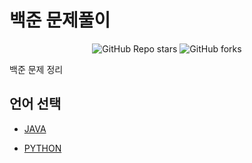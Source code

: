 # 백준 문제풀이

<center>

![GitHub Repo stars](https://img.shields.io/github/stars/hansun12/Baekjoon?color=yellow&logo=github&style=for-the-badge)
![GitHub forks](https://img.shields.io/github/forks/hansun12/Baekjoon?color=red&logo=github&style=for-the-badge)

</center>

백준 문제 정리

## 언어 선택

- [JAVA](https://github.com/hansun12/Baekjoon/tree/main/java "github")

- [PYTHON](https://github.com/hansun12/Baekjoon/tree/main/python "github")
